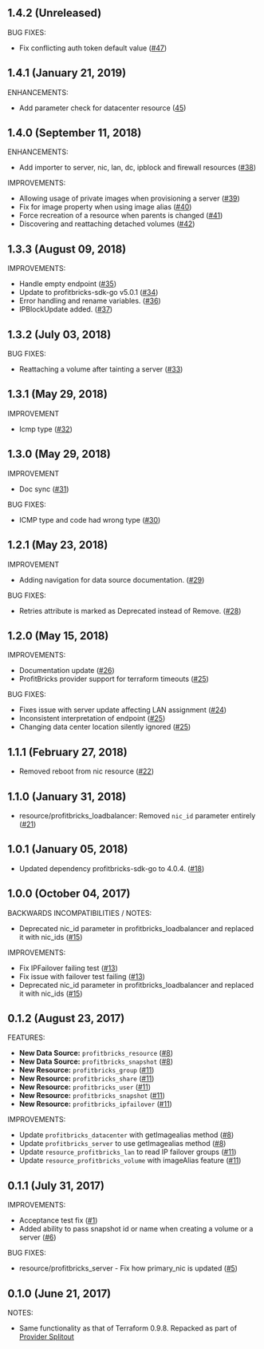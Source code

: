 ## 1.4.2 (Unreleased)

BUG FIXES:

* Fix conflicting auth token default value ([#47](https://github.com/terraform-providers/terraform-provider-profitbricks/pull/47))

## 1.4.1 (January 21, 2019)

ENHANCEMENTS:

* Add parameter check for datacenter resource ([45](https://github.com/terraform-providers/terraform-provider-profitbricks/pull/45))

## 1.4.0 (September 11, 2018)

ENHANCEMENTS:

* Add importer to server, nic, lan, dc, ipblock and firewall resources ([#38](https://github.com/terraform-providers/terraform-provider-profitbricks/pull/38))

IMPROVEMENTS:

* Allowing usage of private images when provisioning a server ([#39](https://github.com/terraform-providers/terraform-provider-profitbricks/pull/39))
* Fix for image property when using image alias ([#40](https://github.com/terraform-providers/terraform-provider-profitbricks/pull/40))
* Force recreation of a resource when parents is changed ([#41](https://github.com/terraform-providers/terraform-provider-profitbricks/pull/41))
* Discovering and reattaching detached volumes ([#42](https://github.com/terraform-providers/terraform-provider-profitbricks/pull/42)) 


## 1.3.3 (August 09, 2018)

IMPROVEMENTS:

* Handle empty endpoint ([#35](https://github.com/terraform-providers/terraform-provider-profitbricks/pull/35))
* Update to profitbricks-sdk-go  v5.0.1 ([#34](https://github.com/terraform-providers/terraform-provider-profitbricks/pull/34))
* Error handling and rename variables. ([#36](https://github.com/terraform-providers/terraform-provider-profitbricks/pull/36))
* IPBlockUpdate added.  ([#37](https://github.com/terraform-providers/terraform-provider-profitbricks/pull/37))

## 1.3.2 (July 03, 2018)

BUG FIXES:

* Reattaching a volume after tainting a server ([#33](https://github.com/terraform-providers/terraform-provider-profitbricks/pull/33))

## 1.3.1 (May 29, 2018)

IMPROVEMENT

* Icmp type ([#32](https://github.com/terraform-providers/terraform-provider-profitbricks/pull/32))

## 1.3.0 (May 29, 2018)

IMPROVEMENT

* Doc sync ([#31](https://github.com/terraform-providers/terraform-provider-profitbricks/pull/31))

BUG FIXES:

* ICMP type and code had wrong type ([#30](https://github.com/terraform-providers/terraform-provider-profitbricks/pull/30))

## 1.2.1 (May 23, 2018)

IMPROVEMENT

* Adding navigation for data source documentation. ([#29](https://github.com/terraform-providers/terraform-provider-profitbricks/pull/29))

BUG FIXES:

* Retries attribute is marked as Deprecated instead of Remove. ([#28](https://github.com/terraform-providers/terraform-provider-profitbricks/pull/28))

## 1.2.0 (May 15, 2018)

IMPROVEMENTS: 

* Documentation update ([#26](https://github.com/terraform-providers/terraform-provider-profitbricks/pull/26))
* ProfitBricks provider support for terraform timeouts ([#25](https://github.com/terraform-providers/terraform-provider-profitbricks/pull/25))

BUG FIXES:

* Fixes issue with server update affecting LAN assignment ([#24](https://github.com/terraform-providers/terraform-provider-profitbricks/pull/24))
* Inconsistent interpretation of endpoint ([#25](https://github.com/terraform-providers/terraform-provider-profitbricks/pull/25))
* Changing data center location silently ignored ([#25](https://github.com/terraform-providers/terraform-provider-profitbricks/pull/25))

## 1.1.1 (February 27, 2018)

* Removed reboot from nic resource ([#22](https://github.com/terraform-providers/terraform-provider-profitbricks/issues/22))

## 1.1.0 (January 31, 2018)

* resource/profitbricks_loadbalancer: Removed `nic_id` parameter entirely ([#21](https://github.com/terraform-providers/terraform-provider-profitbricks/issues/21))

## 1.0.1 (January 05, 2018)

* Updated dependency profitbricks-sdk-go to 4.0.4. ([#18](https://github.com/terraform-providers/terraform-provider-profitbricks/pull/18))

## 1.0.0 (October 04, 2017)

BACKWARDS INCOMPATIBILITIES / NOTES:

* Deprecated nic_id parameter in profitbricks_loadbalancer and replaced it with nic_ids ([#15](https://github.com/terraform-providers/terraform-provider-profitbricks/pull/15))

IMPROVEMENTS: 

* Fix IPFailover failing test ([#13](https://github.com/terraform-providers/terraform-provider-profitbricks/pull/13))
* Fix issue with failover test failing ([#13](https://github.com/terraform-providers/terraform-provider-profitbricks/pull/13))
* Deprecated nic_id parameter in profitbricks_loadbalancer and replaced it with nic_ids ([#15](https://github.com/terraform-providers/terraform-provider-profitbricks/pull/15))


## 0.1.2 (August 23, 2017)

FEATURES:

* **New Data Source:** `profitbricks_resource` ([#8](https://github.com/terraform-providers/terraform-provider-profitbricks/pull/8))
* **New Data Source:** `profitbricks_snapshot` ([#8](https://github.com/terraform-providers/terraform-provider-profitbricks/pull/8))
* **New Resource:** `profitbricks_group` ([#11](https://github.com/terraform-providers/terraform-provider-profitbricks/pull/11))
* **New Resource:** `profitbricks_share` ([#11](https://github.com/terraform-providers/terraform-provider-profitbricks/pull/11))
* **New Resource:** `profitbricks_user` ([#11](https://github.com/terraform-providers/terraform-provider-profitbricks/pull/11))
* **New Resource:** `profitbricks_snapshot` ([#11](https://github.com/terraform-providers/terraform-provider-profitbricks/pull/11))
* **New Resource:** `profitbricks_ipfailover` ([#11](https://github.com/terraform-providers/terraform-provider-profitbricks/pull/11))

IMPROVEMENTS: 

* Update `profitbricks_datacenter` with getImagealias method ([#8](https://github.com/terraform-providers/terraform-provider-profitbricks/pull/8))
* Update `profitbricks_server` to use getImagealias method ([#8](https://github.com/terraform-providers/terraform-provider-profitbricks/pull/8))
* Update `resource_profitbricks_lan` to read IP failover groups ([#11](https://github.com/terraform-providers/terraform-provider-profitbricks/pull/11))
* Update `resource_profitbricks_volume` with imageAlias feature ([#11](https://github.com/terraform-providers/terraform-provider-profitbricks/pull/11))

## 0.1.1 (July 31, 2017)

IMPROVEMENTS: 

* Acceptance test fix ([#1](https://github.com/terraform-providers/terraform-provider-profitbricks/issues/1))
* Added ability to pass snapshot id or name when creating a volume or a server ([#6](https://github.com/terraform-providers/terraform-provider-profitbricks/issues/6))

BUG FIXES:

* resource/profitbricks_server - Fix how primary_nic is updated ([#5](https://github.com/terraform-providers/terraform-provider-profitbricks/issues/5))

## 0.1.0 (June 21, 2017)

NOTES:

* Same functionality as that of Terraform 0.9.8. Repacked as part of [Provider Splitout](https://www.hashicorp.com/blog/upcoming-provider-changes-in-terraform-0-10/)

